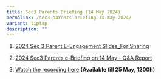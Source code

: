 ```yaml
---
title: Sec3 Parents Briefing (14 May 2024)
permalink: /sec3-parents-briefing-14-may-2024/
variant: tiptap
description: ""
---
```

<ol data-tight="true" class="tight">
<li>
<p><a href="https://drive.google.com/file/d/1IG7gcxWWLF_HFTz0A2dhAhxGygIuAgx8/view?usp=drive_link" rel="noopener noreferrer nofollow" target="_blank">2024 Sec 3 Parent E-Engagement Slides_For Sharing</a>
</p>
</li>
</ol>
<ol start="2" data-tight="true" class="tight">
<li>
<p><a href="https://drive.google.com/file/d/12sfrFZfS0bbiEYuMQLwi9E0AOEtVVksh/view?usp=sharing" rel="noopener noreferrer nofollow" target="_blank">2024 Sec3 Parents e-Briefing on 14 May - Q&amp;A Report </a>
<br>
</p>
</li>
<li>
<p><a href="https://sgmoe-my.sharepoint.com/:v:/g/personal/mak_kok_wei_john_schools_gov_sg/Ea4D9YFb9CBCp9FI4vvFheUBX8LwebW6wB_72gRMDK17sw" rel="noopener noreferrer nofollow" target="_blank">Watch the recording here</a>  <strong>(Available till 25 May, 1200h)</strong>
</p>
</li>
</ol>
<p></p>
